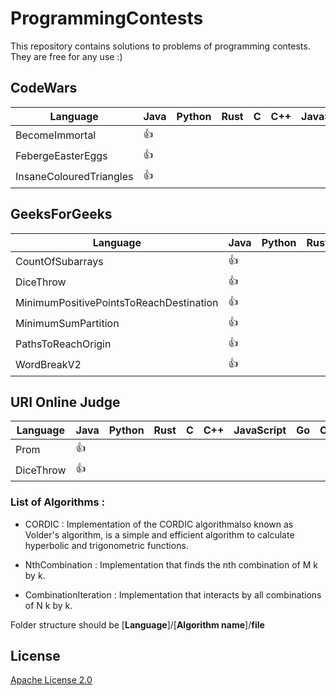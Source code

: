 # ProgrammingContests

This repository contains solutions to problems of programming contests.
They are free for any use :)

## CodeWars


Language| Java | Python | Rust | C | C++ | JavaScript  | Go | C# | Ruby | Swift
--- | --- | --- | --- |--- |--- |--- |--- |--- |--- |--- | 
BecomeImmortal | :+1: |  |  |  |  |  |  |  |
FebergeEasterEggs | :+1: |  |  |  |   |  |  |  |
InsaneColouredTriangles | :+1: |  |  |  |  |  |  |  |

## GeeksForGeeks


Language| Java | Python | Rust | C | C++ | JavaScript  | Go | C# | Ruby | Swift
--- | --- | --- | --- |--- |--- |--- |--- |--- |--- |--- | 
CountOfSubarrays | :+1: |  |  |  |  |  |  |  |
DiceThrow | :+1: |  |  |  |   |  |  |  |
MinimumPositivePointsToReachDestination | :+1: |  |  |  |  |  |  |  |
MinimumSumPartition | :+1: |  |  |  |  |  |  |  |
PathsToReachOrigin | :+1: |  |  |  |  |  |  |  |
WordBreakV2 | :+1: |  |  |  |  |  |  |  |

## URI Online Judge


Language| Java | Python | Rust | C | C++ | JavaScript  | Go | C# | Ruby | Swift
--- | --- | --- | --- |--- |--- |--- |--- |--- |--- |--- | 
Prom | :+1: |  |  |  |  |  |  |  |
DiceThrow | :+1: |  |  |  |   |  |  |  |

### List of Algorithms :

* CORDIC    :    Implementation of the CORDIC algorithmalso known as Volder's algorithm, is a simple and efficient algorithm to calculate hyperbolic and trigonometric functions.

* NthCombination    :    Implementation that finds the nth combination of M k by k.

* CombinationIteration    :    Implementation that interacts by all combinations of N k by k.

Folder structure should be
[**Language**]/[**Algorithm name**]/**file**  


## License

[Apache License 2.0](LICENSE)
